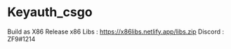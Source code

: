 # Keyauth_csgo
Build as X86 Release 
x86 Libs : https://x86libs.netlify.app/libs.zip
Discord : ZF9#1214
